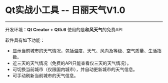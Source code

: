 ﻿# Qt实战小工具 -- 日丽天气V1.0

---

开发环境：**Qt Creator + Qt5.6**
使用的是**和风天气**的免费API

软件具有如下功能：

- 显示当前城市的天气情况，包括温度、天气、风向及等级、空气质量、生活指数。
- 近三天的天气情况（免费的API只能查看仅三天的天气情况）。
- 可切换当前城市（仅限国内城市），并自动更新城市的天气信息。
- 可手动刷新当前城市的天气信息。


